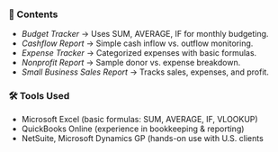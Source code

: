 ### 📂 Contents
- *Budget Tracker* → Uses SUM, AVERAGE, IF for monthly budgeting.  
- *Cashflow Report* → Simple cash inflow vs. outflow monitoring.  
- *Expense Tracker* → Categorized expenses with basic formulas.  
- *Nonprofit Report* → Sample donor vs. expense breakdown.  
- *Small Business Sales Report* → Tracks sales, expenses, and profit.

### 🛠️ Tools Used
- Microsoft Excel (basic formulas: SUM, AVERAGE, IF, VLOOKUP)
- QuickBooks Online (experience in bookkeeping & reporting)
- NetSuite, Microsoft Dynamics GP (hands-on use with U.S. clients

